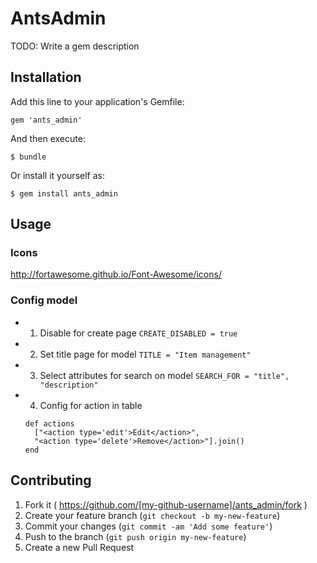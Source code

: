 # AntsAdmin

TODO: Write a gem description

## Installation

Add this line to your application's Gemfile:

    gem 'ants_admin'

And then execute:

    $ bundle

Or install it yourself as:

    $ gem install ants_admin

## Usage

### Icons
http://fortawesome.github.io/Font-Awesome/icons/

### Config model
  * 1. Disable for create page
    ```CREATE_DISABLED = true```
    
  * 2. Set title page for model
    ```TITLE = "Item management"```

  * 3. Select attributes for search on model
    ```SEARCH_FOR = "title", "description"```
    
  * 4. Config for action in table
    ```
    def actions
      ["<action type='edit'>Edit</action>",
      "<action type='delete'>Remove</action>"].join()
    end
    ```

## Contributing

1. Fork it ( https://github.com/[my-github-username]/ants_admin/fork )
2. Create your feature branch (`git checkout -b my-new-feature`)
3. Commit your changes (`git commit -am 'Add some feature'`)
4. Push to the branch (`git push origin my-new-feature`)
5. Create a new Pull Request
